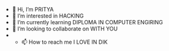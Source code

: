 - 👋 Hi, I’m PRITYA
- 👀 I’m interested in HACKING
- 🌱 I’m currently learning DIPLOMA IN COMPUTER ENGIRING
- 💞️ I’m looking to collaborate on WITH YOU
- - 📫 How to reach me I LOVE IN DIK

<!---
Pritesh21353/Pritesh21353 is a ✨ special ✨ repository because its `README.md` (this file) appears on your GitHub profile.
You can click the Preview link to take a look at your changes.
--->

